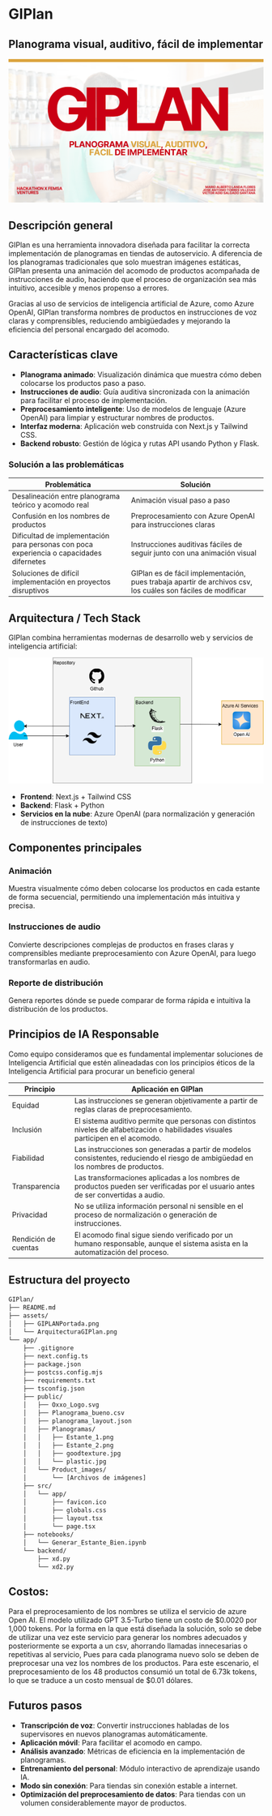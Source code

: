# GIPlan
## Planograma visual, auditivo, fácil de implementar

![Presentando GIPlan](assets/GIPLANPortada.png)

## Descripción general

GIPlan es una herramienta innovadora diseñada para facilitar la correcta implementación de planogramas en tiendas de autoservicio. A diferencia de los planogramas tradicionales que solo muestran imágenes estáticas, GIPlan presenta una animación del acomodo de productos acompañada de instrucciones de audio, haciendo que el proceso de organización sea más intuitivo, accesible y menos propenso a errores.

Gracias al uso de servicios de inteligencia artificial de Azure, como Azure OpenAI, GIPlan transforma nombres de productos en instrucciones de voz claras y comprensibles, reduciendo ambigüedades y mejorando la eficiencia del personal encargado del acomodo.

## Características clave

* **Planograma animado**: Visualización dinámica que muestra cómo deben colocarse los productos paso a paso.
* **Instrucciones de audio**: Guía auditiva sincronizada con la animación para facilitar el proceso de implementación.
* **Preprocesamiento inteligente**: Uso de modelos de lenguaje (Azure OpenAI) para limpiar y estructurar nombres de productos.
* **Interfaz moderna**: Aplicación web construida con Next.js y Tailwind CSS.
* **Backend robusto**: Gestión de lógica y rutas API usando Python y Flask.

### Solución a las problemáticas

| **Problemática**                                                | **Solución**                                                |
| --------------------------------------------------------------- | ----------------------------------------------------------- |
| Desalineación entre planograma teórico y acomodo real           | Animación visual paso a paso                                |
| Confusión en los nombres de productos                          | Preprocesamiento con Azure OpenAI para instrucciones claras |
| Dificultad de implementación para personas con poca experiencia o capacidades difernetes | Instrucciones auditivas fáciles de seguir junto con una animación visual                |
| Soluciones de difícil implementación en proyectos disruptivos                          | GIPlan es de fácil implementación, pues trabaja apartir de archivos csv, los cuáles son fáciles de modificar |

## Arquitectura / Tech Stack

GIPlan combina herramientas modernas de desarrollo web y servicios de inteligencia artificial:

![Arquitectura GIPlan](assets/ArquitecturaGIPlan.png)

* **Frontend**: Next.js + Tailwind CSS
* **Backend**: Flask + Python
* **Servicios en la nube**: Azure OpenAI (para normalización y generación de instrucciones de texto)

## Componentes principales

### Animación

Muestra visualmente cómo deben colocarse los productos en cada estante de forma secuencial, permitiendo una implementación más intuitiva y precisa.

### Instrucciones de audio

Convierte descripciones complejas de productos en frases claras y comprensibles mediante preprocesamiento con Azure OpenAI, para luego transformarlas en audio.

### Reporte de distribución

Genera reportes dónde se puede comparar de forma rápida e intuitiva la distribución de los productos.

## Principios de IA Responsable
Como equipo consideramos que es fundamental implementar soluciones de Inteligencia Artificial que estén alineadadas con los principios éticos de la Inteligencia Artificial para procurar un beneficio general

| **Principio**        | **Aplicación en GIPlan**                                                                                                          |
| -------------------- | --------------------------------------------------------------------------------------------------------------------------------- |
| Equidad              | Las instrucciones se generan objetivamente a partir de reglas claras de preprocesamiento.                                         |
| Inclusión            | El sistema auditivo permite que personas con distintos niveles de alfabetización o habilidades visuales participen en el acomodo. |
| Fiabilidad           | Las instrucciones son generadas a partir de modelos consistentes, reduciendo el riesgo de ambigüedad en los nombres de productos. |
| Transparencia        | Las transformaciones aplicadas a los nombres de productos pueden ser verificadas por el usuario antes de ser convertidas a audio. |
| Privacidad           | No se utiliza información personal ni sensible en el proceso de normalización o generación de instrucciones.                      |
| Rendición de cuentas | El acomodo final sigue siendo verificado por un humano responsable, aunque el sistema asista en la automatización del proceso.    |

## Estructura del proyecto

```
GIPlan/
├── README.md
├── assets/
│   ├── GIPLANPortada.png
│   └── ArquitecturaGIPlan.png
└── app/
    ├── .gitignore
    ├── next.config.ts
    ├── package.json
    ├── postcss.config.mjs
    ├── requirements.txt
    ├── tsconfig.json
    ├── public/
    │   ├── Oxxo_Logo.svg
    │   ├── Planograma_bueno.csv
    │   ├── planograma_layout.json
    │   ├── Planogramas/
    │   │   ├── Estante_1.png
    │   │   ├── Estante_2.png
    │   │   ├── goodtexture.jpg
    │   │   └── plastic.jpg
    │   └── Product_images/
    │       └── [Archivos de imágenes]
    ├── src/
    │   └── app/
    │       ├── favicon.ico
    │       ├── globals.css
    │       ├── layout.tsx
    │       └── page.tsx
    ├── notebooks/
    │   └── Generar_Estante_Bien.ipynb
    └── backend/
        ├── xd.py
        └── xd2.py
```
## Costos: 
Para el preprocesamiento de los nombres se utiliza el servicio de azure Open AI. El modelo utilizado GPT 3.5-Turbo tiene un costo de $0.0020 por 1,000 tokens. Por la forma en la que está diseñada la solución, solo se debe de utilizar una vez este servicio para generar los nombres adecuados y posteriormente se exporta a un csv, ahorrando llamadas innecesarias o repetitivas al servicio, Pues para cada planograma nuevo solo se deben de preprocesar una vez los nombres de los productos.
Para este escenario, el preprocesamiento de los 48 productos consumió un total de 6.73k tokens, lo que se traduce a un costo mensual de $0.01 dólares.

## Futuros pasos

* **Transcripción de voz**: Convertir instrucciones habladas de los supervisores en nuevos planogramas automáticamente.
* **Aplicación móvil**: Para facilitar el acomodo en campo.
* **Análisis avanzado**: Métricas de eficiencia en la implementación de planogramas.
* **Entrenamiento del personal**: Módulo interactivo de aprendizaje usando IA.
* **Modo sin conexión**: Para tiendas sin conexión estable a internet.
* **Optimización del preprocesamiento de datos**: Para tiendas con un volumen considerablemente mayor de productos.
